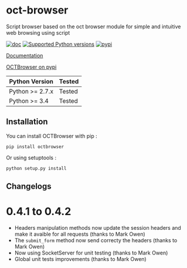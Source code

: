 # oct-browser
Script browser based on the oct browser module for simple and intuitive web browsing using script

[![doc](https://readthedocs.org/projects/octbrowser/badge/?version=latest)](http://oct.readthedocs.org/en/latest/)
[![Supported Python versions](https://img.shields.io/badge/python-2.7--3.4-green.svg)](https://pypi.python.org/pypi/octbrowser/)
[![pypi](https://img.shields.io/pypi/v/octbrowser.svg?style=flat)](https://pypi.python.org/pypi/octbrowser/)

[Documentation](http://octbrowser.readthedocs.org/en/latest/)

[OCTBrowser on pypi](https://pypi.python.org/pypi/octbrowser)

Python Version | Tested |
-------------- | -------|
Python >= 2.7.x|Tested|
Python >= 3.4|Tested|

Installation
------------

You can install OCTBrowser with pip :

`pip install octbrowser`

Or using setuptools :

`python setup.py install`

Changelogs
----------

0.4.1 to 0.4.2
==============

* Headers manipulation methods now update the session headers and make it avaible for all requests (thanks to Mark Owen)
* The ``submit_form`` method now send correcty the headers (thanks to Mark Owen)
* Now using SocketServer for unit testing (thanks to Mark Owen)
* Global unit tests improvements (thanks to Mark Owen)

